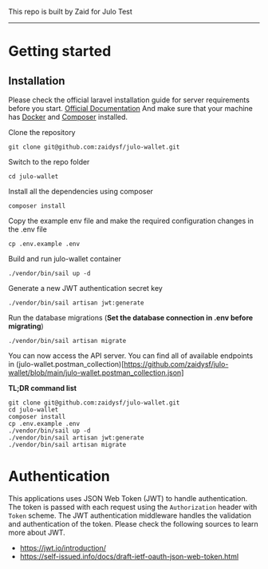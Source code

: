 This repo is built by Zaid for Julo Test

----------

# Getting started

## Installation

Please check the official laravel installation guide for server requirements before you start. [Official Documentation](https://laravel.com/docs/9.x/deployment#server-requirements)
And make sure that your machine has [Docker](https://www.docker.com/products/docker-desktop) and [Composer](https://getcomposer.org/download/) installed.

Clone the repository

    git clone git@github.com:zaidysf/julo-wallet.git

Switch to the repo folder

    cd julo-wallet

Install all the dependencies using composer

    composer install

Copy the example env file and make the required configuration changes in the .env file

    cp .env.example .env

Build and run julo-wallet container

    ./vendor/bin/sail up -d

Generate a new JWT authentication secret key

    ./vendor/bin/sail artisan jwt:generate

Run the database migrations (**Set the database connection in .env before migrating**)

    ./vendor/bin/sail artisan migrate

You can now access the API server.
You can find all of available endpoints in (julo-wallet.postman_collection)[https://github.com/zaidysf/julo-wallet/blob/main/julo-wallet.postman_collection.json]

**TL;DR command list**

    git clone git@github.com:zaidysf/julo-wallet.git
    cd julo-wallet
    composer install
    cp .env.example .env
    ./vendor/bin/sail up -d
    ./vendor/bin/sail artisan jwt:generate
    ./vendor/bin/sail artisan migrate
 
# Authentication
 
This applications uses JSON Web Token (JWT) to handle authentication. The token is passed with each request using the `Authorization` header with `Token` scheme. The JWT authentication middleware handles the validation and authentication of the token. Please check the following sources to learn more about JWT.
 
- https://jwt.io/introduction/
- https://self-issued.info/docs/draft-ietf-oauth-json-web-token.html
